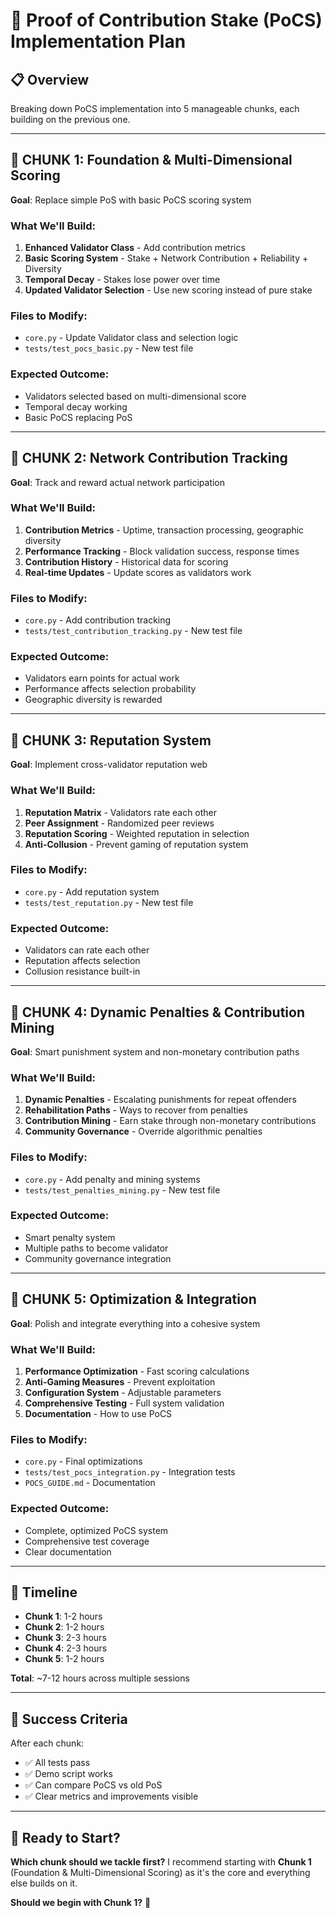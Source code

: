 # 🚀 Proof of Contribution Stake (PoCS) Implementation Plan

## 📋 **Overview**
Breaking down PoCS implementation into 5 manageable chunks, each building on the previous one.

---

## 🎯 **CHUNK 1: Foundation & Multi-Dimensional Scoring**
**Goal**: Replace simple PoS with basic PoCS scoring system

### **What We'll Build:**
1. **Enhanced Validator Class** - Add contribution metrics
2. **Basic Scoring System** - Stake + Network Contribution + Reliability + Diversity
3. **Temporal Decay** - Stakes lose power over time
4. **Updated Validator Selection** - Use new scoring instead of pure stake

### **Files to Modify:**
- `core.py` - Update Validator class and selection logic
- `tests/test_pocs_basic.py` - New test file

### **Expected Outcome:**
- Validators selected based on multi-dimensional score
- Temporal decay working
- Basic PoCS replacing PoS

---

## 🎯 **CHUNK 2: Network Contribution Tracking**
**Goal**: Track and reward actual network participation

### **What We'll Build:**
1. **Contribution Metrics** - Uptime, transaction processing, geographic diversity
2. **Performance Tracking** - Block validation success, response times
3. **Contribution History** - Historical data for scoring
4. **Real-time Updates** - Update scores as validators work

### **Files to Modify:**
- `core.py` - Add contribution tracking
- `tests/test_contribution_tracking.py` - New test file

### **Expected Outcome:**
- Validators earn points for actual work
- Performance affects selection probability
- Geographic diversity is rewarded

---

## 🎯 **CHUNK 3: Reputation System**
**Goal**: Implement cross-validator reputation web

### **What We'll Build:**
1. **Reputation Matrix** - Validators rate each other
2. **Peer Assignment** - Randomized peer reviews
3. **Reputation Scoring** - Weighted reputation in selection
4. **Anti-Collusion** - Prevent gaming of reputation system

### **Files to Modify:**
- `core.py` - Add reputation system
- `tests/test_reputation.py` - New test file

### **Expected Outcome:**
- Validators can rate each other
- Reputation affects selection
- Collusion resistance built-in

---

## 🎯 **CHUNK 4: Dynamic Penalties & Contribution Mining**
**Goal**: Smart punishment system and non-monetary contribution paths

### **What We'll Build:**
1. **Dynamic Penalties** - Escalating punishments for repeat offenders
2. **Rehabilitation Paths** - Ways to recover from penalties
3. **Contribution Mining** - Earn stake through non-monetary contributions
4. **Community Governance** - Override algorithmic penalties

### **Files to Modify:**
- `core.py` - Add penalty and mining systems
- `tests/test_penalties_mining.py` - New test file

### **Expected Outcome:**
- Smart penalty system
- Multiple paths to become validator
- Community governance integration

---

## 🎯 **CHUNK 5: Optimization & Integration**
**Goal**: Polish and integrate everything into a cohesive system

### **What We'll Build:**
1. **Performance Optimization** - Fast scoring calculations
2. **Anti-Gaming Measures** - Prevent exploitation
3. **Configuration System** - Adjustable parameters
4. **Comprehensive Testing** - Full system validation
5. **Documentation** - How to use PoCS

### **Files to Modify:**
- `core.py` - Final optimizations
- `tests/test_pocs_integration.py` - Integration tests
- `POCS_GUIDE.md` - Documentation

### **Expected Outcome:**
- Complete, optimized PoCS system
- Comprehensive test coverage
- Clear documentation

---

## 📅 **Timeline**
- **Chunk 1**: 1-2 hours
- **Chunk 2**: 1-2 hours  
- **Chunk 3**: 2-3 hours
- **Chunk 4**: 2-3 hours
- **Chunk 5**: 1-2 hours

**Total**: ~7-12 hours across multiple sessions

---

## 🎯 **Success Criteria**
After each chunk:
- ✅ All tests pass
- ✅ Demo script works
- ✅ Can compare PoCS vs old PoS
- ✅ Clear metrics and improvements visible

---

## 🚀 **Ready to Start?**

**Which chunk should we tackle first?** I recommend starting with **Chunk 1** (Foundation & Multi-Dimensional Scoring) as it's the core and everything else builds on it.

**Should we begin with Chunk 1?** 🎯 